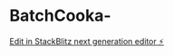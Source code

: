 # BatchCooka-

[Edit in StackBlitz next generation editor ⚡️](https://stackblitz.com/~/github.com/Dotho-D/BatchCooka-)